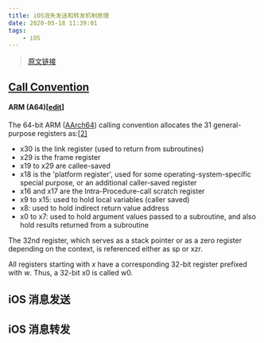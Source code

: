 ```yaml
---
title: iOS消失发送和转发机制原理
date: 2020-05-18 11:39:01
tags:
	- iOS
---
```


> [原文链接](http://yulingtianxia.com/blog/2016/06/15/Objective-C-Message-Sending-and-Forwarding/)

## [Call Convention](https://en.wikipedia.org/wiki/Calling_convention#ARM_(A64))

#### ARM (A64)[[edit](https://en.wikipedia.org/w/index.php?title=Calling_convention&action=edit&section=6)]

The 64-bit ARM ([AArch64](https://en.wikipedia.org/wiki/AArch64)) calling convention allocates the 31 general-purpose registers as:[[2\]](https://en.wikipedia.org/wiki/Calling_convention#cite_note-2)

- x30 is the link register (used to return from subroutines)
- x29 is the frame register
- x19 to x29 are callee-saved
- x18 is the 'platform register', used for some operating-system-specific special purpose, or an additional caller-saved register
- x16 and x17 are the Intra-Procedure-call scratch register
- x9 to x15: used to hold local variables (caller saved)
- x8: used to hold indirect return value address
- x0 to x7: used to hold argument values passed to a subroutine, and also hold results returned from a subroutine

The 32nd register, which serves as a stack pointer or as a zero register depending on the context, is referenced either as sp or xzr.

All registers starting with *x* have a corresponding 32-bit register prefixed with *w*. Thus, a 32-bit x0 is called w0.

## iOS 消息发送







## iOS 消息转发

